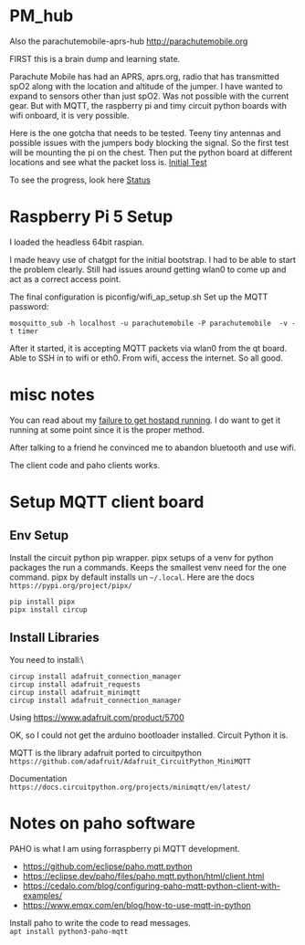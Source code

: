 # PM_hub
Also the parachutemobile-aprs-hub
http://parachutemobile.org

FIRST this is a brain dump and learning state.

Parachute Mobile has had an APRS, aprs.org, radio that has transmitted spO2 along with the location and altitude of the jumper. I have wanted to expand to sensors other than just spO2. Was not possible with the current gear. But with MQTT, the raspberry pi and timy circuit python boards with wifi onboard, it is very possible.

Here is the one gotcha that needs to be tested. Teeny tiny antennas and possible issues with the jumpers body blocking the signal.  So the first test will be mounting the pi on the chest.  Then put the python board at different locations and see what the packet loss is. [Initial Test](Initial_Test.md)

To see the progress, look here [Status](Status.md)

# Raspberry Pi 5 Setup

I loaded the headless 64bit raspian.

I made heavy use of chatgpt for the initial bootstrap.  I had to be able to start the problem clearly. Still had issues around getting wlan0 to come up and act as a correct access point.

The final configuration is piconfig/wifi_ap_setup.sh
Set up the MQTT password:

`mosquitto_sub -h localhost -u parachutemobile -P parachutemobile  -v -t timer`

After it started, it is accepting MQTT packets via wlan0 from the qt board.  Able to SSH in to wifi or eth0.  From wifi, access the internet. So all good.


# misc notes

You can read about my [failure to get hostapd running](hostapd-failure.md). I do want to get it running at some point since it is the proper method.

After talking to a friend he convinced me to abandon bluetooth and use wifi.

The client code and paho clients works.

# Setup MQTT client board
## Env Setup
Install the circuit python pip wrapper. pipx setups of a venv for python packages the run a commands.  Keeps the smallest venv need for the one command.  pipx by default installs un `~/.local`. 
Here are the docs\
`https://pypi.org/project/pipx/`

```
pip install pipx
pipx install circup
```
## Install Libraries
You need to install:\
```
circup install adafruit_connection_manager
circup install adafruit_requests
circup install adafruit_minimqtt
circup install adafruit_connection_manager
```

Using https://www.adafruit.com/product/5700

OK, so I could not get the arduino bootloader installed.  Circuit Python it is.

MQTT is the library adafruit ported to circuitpython \
`https://github.com/adafruit/Adafruit_CircuitPython_MiniMQTT`

Documentation\
`https://docs.circuitpython.org/projects/minimqtt/en/latest/`


# Notes on paho software
PAHO is what I am using forraspberry pi MQTT development.
* https://github.com/eclipse/paho.mqtt.python
* https://eclipse.dev/paho/files/paho.mqtt.python/html/client.html
* https://cedalo.com/blog/configuring-paho-mqtt-python-client-with-examples/
* https://www.emqx.com/en/blog/how-to-use-mqtt-in-python

Install paho to write the code to read messages.  
 `apt install python3-paho-mqtt`
 
